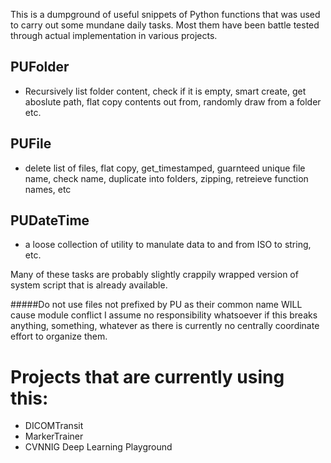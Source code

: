 This is a dumpground of useful snippets of Python functions that was used to carry out some mundane daily tasks.
Most them have been battle tested through actual implementation in various projects.  

## PUFolder
* Recursively list folder content, check if it is empty, smart create, get aboslute path, flat copy contents out from, randomly draw from a folder etc.   

## PUFile
* delete list of files, flat copy, get_timestamped, guarnteed unique file name, check name, duplicate into folders, zipping, retreieve function names, etc

## PUDateTime
* a loose collection of utility to manulate data to and from ISO to string, etc. 

Many of these tasks are probably slightly crappily wrapped version of system script that is already available. 



#####Do not use files not prefixed by PU as their common name WILL cause module conflict 
I assume no responsibility whatsoever if this breaks anything, something, whatever as there is currently no centrally coordinate effort to organize them.

# Projects that are currently using this: 

* DICOMTransit
* MarkerTrainer
* CVNNIG Deep Learning Playground